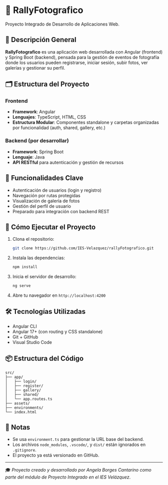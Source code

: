 # 📸 RallyFotografico

Proyecto Integrado de Desarrollo de Aplicaciones Web.

## 🧠 Descripción General

**RallyFotografico** es una aplicación web desarrollada con Angular (frontend) y Spring Boot (backend), pensada para la gestión de eventos de fotografía donde los usuarios pueden registrarse, iniciar sesión, subir fotos, ver galerías y gestionar su perfil.

## 🗂️ Estructura del Proyecto

### Frontend
- **Framework**: Angular
- **Lenguajes**: TypeScript, HTML, CSS
- **Estructura Modular**: Componentes standalone y carpetas organizadas por funcionalidad (auth, shared, gallery, etc.)

### Backend (por desarrollar)
- **Framework**: Spring Boot
- **Lenguaje**: Java
- **API RESTful** para autenticación y gestión de recursos

## 🎯 Funcionalidades Clave

- Autenticación de usuarios (login y registro)
- Navegación por rutas protegidas
- Visualización de galería de fotos
- Gestión del perfil de usuario
- Preparado para integración con backend REST

## 🚀 Cómo Ejecutar el Proyecto

1. Clona el repositorio:
   ```bash
   git clone https://github.com/IES-Velazquez/rallyFotografico.git
   ```

2. Instala las dependencias:
   ```bash
   npm install
   ```

3. Inicia el servidor de desarrollo:
   ```bash
   ng serve
   ```

4. Abre tu navegador en `http://localhost:4200`

## 🛠️ Tecnologías Utilizadas

- Angular CLI
- Angular 17+ (con routing y CSS standalone)
- Git + GitHub
- Visual Studio Code

## 📦 Estructura del Código

```
src/
├── app/
│   ├── login/
│   ├── register/
│   ├── gallery/
│   ├── shared/
│   └── app.routes.ts
├── assets/
├── environments/
└── index.html
```

## 📌 Notas

- Se usa `environment.ts` para gestionar la URL base del backend.
- Los archivos `node_modules`, `.vscode/`, y `dist/` están ignorados en `.gitignore`.
- El proyecto ya está versionado en GitHub.

---

🎓 *Proyecto creado y desarrollado por Angela Borges Cantarino como parte del módulo de Proyecto Integrado en el IES Velázquez*.